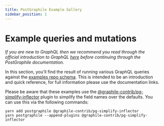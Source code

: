 ```yaml
---
title: PostGraphile Example Gallery
sidebar_position: 1
---
```


# Example queries and mutations

_If you are new to GraphQL then we recommend you read through the official
introduction to GraphQL [here](https://graphql.org/learn/) before continuing
through the PostGraphile documentation._

In this section, you'll find the result of running various GraphQL queries against the
[examples repo schema](https://github.com/graphile/examples/tree/master/db).
This is intended to be an introduction and quick reference, for full information
please use the documentation links.

Please be aware that these examples use the
[@graphile-contrib/pg-simplify-inflector](https://github.com/graphile-contrib/pg-simplify-inflector)
plugin to simplify the field names over the defaults. You can use this via the
following commands:

```
yarn add postgraphile @graphile-contrib/pg-simplify-inflector
yarn postgraphile --append-plugins @graphile-contrib/pg-simplify-inflector
```
